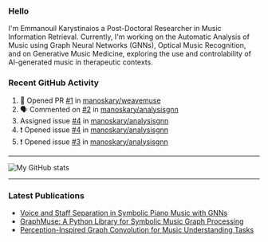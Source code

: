 ### Hello

I'm Emmanouil Karystinaios a Post-Doctoral Researcher in Music Information Retrieval.
Currently, I'm working on the Automatic Analysis of Music using Graph Neural Networks (GNNs), Optical Music Recognition, and on Generative Music Medicine, exploring the use and controlability of AI-generated music in therapeutic contexts.


### Recent GitHub Activity
  
<!--START_SECTION:activity-->
1. 💪 Opened PR [#1](undefined) in [manoskary/weavemuse](https://github.com/manoskary/weavemuse)
2. 🗣 Commented on [#2](https://github.com/manoskary/analysisgnn/pull/2#issuecomment-3355631059) in [manoskary/analysisgnn](https://github.com/manoskary/analysisgnn)
3.  Assigned issue [#4](https://github.com/manoskary/analysisgnn/issues/4) in [manoskary/analysisgnn](https://github.com/manoskary/analysisgnn)
4. ❗ Opened issue [#4](https://github.com/manoskary/analysisgnn/issues/4) in [manoskary/analysisgnn](https://github.com/manoskary/analysisgnn)
5. ❗ Opened issue [#3](https://github.com/manoskary/analysisgnn/issues/3) in [manoskary/analysisgnn](https://github.com/manoskary/analysisgnn)
<!--END_SECTION:activity-->

---

![My GitHub stats](https://github-readme-stats.vercel.app/api?username=manoskary&show_icons=true&theme=radical)


<!--
**manoskary/manoskary** is a ✨ _special_ ✨ repository because its `README.md` (this file) appears on your GitHub profile.

Here are some ideas to get you started:

- 🔭 I’m currently working on ...
- 🌱 I’m currently learning ...
- 👯 I’m looking to collaborate on ...
- 🤔 I’m looking for help with ...
- 💬 Ask me about ...
- 📫 How to reach me: ...
- 😄 Pronouns: ...
- ⚡ Fun fact: ...
-->

---

### Latest Publications

<!-- BLOG-POST-LIST:START -->
- [Voice and Staff Separation in Symbolic Piano Music with GNNs](https://medium.com/data-science/voice-and-staff-separation-in-symbolic-piano-music-with-gnns-0cab100629cf?source=rss-9d63e988ed0c------2)
- [GraphMuse: A Python Library for Symbolic Music Graph Processing](https://medium.com/data-science/graphmuse-a-python-library-for-symbolic-music-graph-processing-40dbd9baf319?source=rss-9d63e988ed0c------2)
- [Perception-Inspired Graph Convolution for Music Understanding Tasks](https://medium.com/data-science/perception-inspired-graph-convolution-for-music-understanding-tasks-4d2ba1be48e7?source=rss-9d63e988ed0c------2)
<!-- BLOG-POST-LIST:END -->

